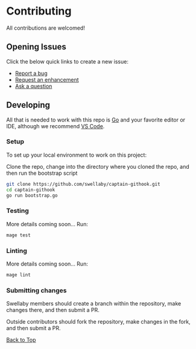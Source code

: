 # Contributing
All contributions are welcomed!

## Opening Issues
Click the below quick links to create a new issue:

- [Report a bug][create-bug-url]
- [Request an enhancement][create-enhancement-url]
- [Ask a question][create-question-url]

## Developing
All that is needed to work with this repo is [Go][go-download-url] and your favorite editor or IDE, although we recommend [VS Code][vscode-url].

### Setup
To set up your local environment to work on this project:

Clone the repo, change into the directory where you cloned the repo, and then run the bootstrap script
```sh     
git clone https://github.com/swellaby/captain-githook.git
cd captain-githook 
go run bootstrap.go
```

### Testing
More details coming soon... Run:
```sh
mage test
```

### Linting
More details coming soon... Run:
```sh
mage lint
```

### Submitting changes
Swellaby members should create a branch within the repository, make changes there, and then submit a PR. 

Outside contributors should fork the repository, make changes in the fork, and then submit a PR.


[Back to Top][top]

[create-bug-url]: https://github.com/swellaby/captain-githook/issues/new?template=BUG_TEMPLATE.md&labels=bug&title=Bug:%20
[create-question-url]: https://github.com/swellaby/captain-githook/issues/new?template=QUESTION_TEMPLATE.md&labels=question&title=Q:%20
[create-enhancement-url]: https://github.com/swellaby/captain-githook/issues/new?template=ENHANCEMENT_TEMPLATE.md&labels=enhancement
[go-download-url]: https://golang.org/dl/
[vscode-url]: https://code.visualstudio.com/
[top]: CONTRIBUTING.md#contributing